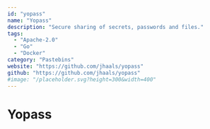 ```yaml
---
id: "yopass"
name: "Yopass"
description: "Secure sharing of secrets, passwords and files."
tags:
  - "Apache-2.0"
  - "Go"
  - "Docker"
category: "Pastebins"
website: "https://github.com/jhaals/yopass"
github: "https://github.com/jhaals/yopass"
#image: "/placeholder.svg?height=300&width=400"
---
```


# Yopass
